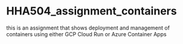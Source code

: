 # HHA504_assignment_containers
this is an assignment that shows deployment and management of containers using either GCP Cloud Run or Azure Container Apps
